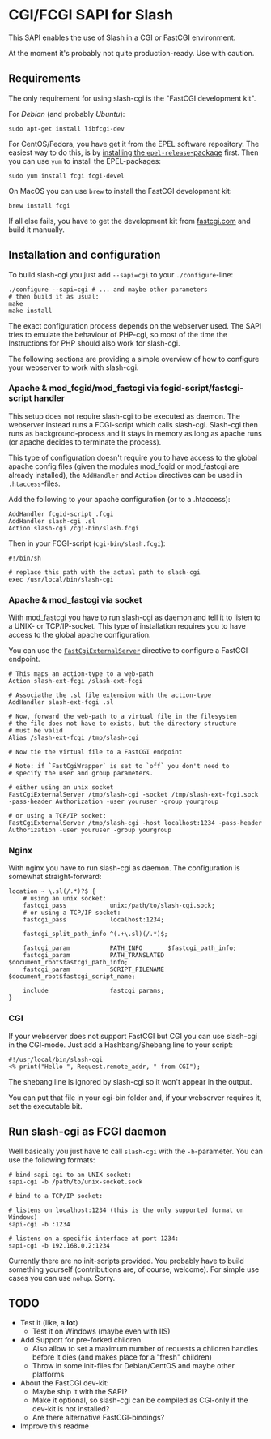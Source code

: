# CGI/FCGI SAPI for Slash

This SAPI enables the use of Slash in a CGI or FastCGI environment.

At the moment it's probably not quite production-ready. Use with caution.

## Requirements

The only requirement for using slash-cgi is the "FastCGI development kit".

For *Debian* (and probably *Ubuntu*): 

    sudo apt-get install libfcgi-dev

For CentOS/Fedora, you have get it from the EPEL software repository. The
easiest way to do this, is by [installing the `epel-release`-package](http://fedoraproject.org/wiki/EPEL/FAQ#How_can_I_install_the_packages_from_the_EPEL_software_repository.3F)
first. Then you can use `yum` to install the EPEL-packages:

    sudo yum install fcgi fcgi-devel

On MacOS you can use `brew` to install the FastCGI development kit:

    brew install fcgi

If all else fails, you have to get the development kit from
[fastcgi.com](http://www.fastcgi.com/drupal/node/5) and build it manually.

## Installation and configuration

To build slash-cgi you just add `--sapi=cgi` to your `./configure`-line:

    ./configure --sapi=cgi # ... and maybe other parameters
    # then build it as usual:
    make
    make install

The exact configuration process depends on the webserver used. The SAPI tries
to emulate the behaviour of PHP-cgi, so most of the time the Instructions for
PHP should also work for slash-cgi.

The following sections are providing a simple overview of how to configure
your webserver to work with slash-cgi.

### Apache & mod_fcgid/mod_fastcgi via fcgid-script/fastcgi-script handler

This setup does not require slash-cgi to be executed as daemon. The webserver
instead runs a FCGI-script which calls slash-cgi. Slash-cgi then runs as
background-process and it stays in memory as long as apache runs (or apache
decides to terminate the process).

This type of configuration doesn't require you to have access to the 
global apache config files (given the modules mod_fcgid or mod_fastcgi are
already installed), the `AddHandler` and `Action` directives can be used in
`.htaccess`-files.

Add the following to your apache configuration (or to a .htaccess):

    AddHandler fcgid-script .fcgi
    AddHandler slash-cgi .sl
    Action slash-cgi /cgi-bin/slash.fcgi

Then in your FCGI-script (`cgi-bin/slash.fcgi`):

    #!/bin/sh

    # replace this path with the actual path to slash-cgi
    exec /usr/local/bin/slash-cgi

### Apache & mod_fastcgi via socket

With mod_fastcgi you have to run slash-cgi as daemon and tell it to listen
to a UNIX- or TCP/IP-socket. This type of installation requires you to have
access to the global apache configuration.

You can use the [`FastCgiExternalServer`](http://www.fastcgi.com/mod_fastcgi/docs/mod_fastcgi.html#FastCgiExternalServer)
directive to configure a FastCGI endpoint.

    # This maps an action-type to a web-path
    Action slash-ext-fcgi /slash-ext-fcgi

    # Associathe the .sl file extension with the action-type
    AddHandler slash-ext-fcgi .sl

    # Now, forward the web-path to a virtual file in the filesystem
    # the file does not have to exists, but the directory structure
    # must be valid 
    Alias /slash-ext-fcgi /tmp/slash-cgi

    # Now tie the virtual file to a FastCGI endpoint

    # Note: if `FastCgiWrapper` is set to `off` you don't need to
    # specify the user and group parameters.

    # either using an unix socket
    FastCgiExternalServer /tmp/slash-cgi -socket /tmp/slash-ext-fcgi.sock -pass-header Authorization -user youruser -group yourgroup

    # or using a TCP/IP socket:
    FastCgiExternalServer /tmp/slash-cgi -host localhost:1234 -pass-header Authorization -user youruser -group yourgroup

### Nginx

With nginx you have to run slash-cgi as daemon. The configuration is somewhat
straight-forward:

    location ~ \.sl(/.*)?$ {
        # using an unix socket:
        fastcgi_pass            unix:/path/to/slash-cgi.sock;
        # or using a TCP/IP socket:
        fastcgi_pass            localhost:1234;

        fastcgi_split_path_info ^(.+\.sl)(/.*)$;

        fastcgi_param           PATH_INFO       $fastcgi_path_info;
        fastcgi_param           PATH_TRANSLATED $document_root$fastcgi_path_info;
        fastcgi_param           SCRIPT_FILENAME $document_root$fastcgi_script_name;

        include                 fastcgi_params;
    }


### CGI

If your webserver does not support FastCGI but CGI you can use slash-cgi in
the CGI-mode. Just add a Hashbang/Shebang line to your script:

    #!/usr/local/bin/slash-cgi
    <% print("Hello ", Request.remote_addr, " from CGI");

The shebang line is ignored by slash-cgi so it won't appear in the output.

You can put that file in your cgi-bin folder and, if your webserver requires it,
set the executable bit.

## Run slash-cgi as FCGI daemon

Well basically you just have to call `slash-cgi` with the `-b`-parameter. You
can use the following formats:

    # bind sapi-cgi to an UNIX socket:
    sapi-cgi -b /path/to/unix-socket.sock

    # bind to a TCP/IP socket:

    # listens on localhost:1234 (this is the only supported format on Windows)
    sapi-cgi -b :1234

    # listens on a specific interface at port 1234:
    sapi-cgi -b 192.168.0.2:1234

Currently there are no init-scripts provided. You probably have to build
something yourself (contributions are, of course, welcome). For simple
use cases you can use `nohup`. Sorry.

## TODO

* Test it (like, a **lot**)
    * Test it on Windows (maybe even with IIS)
* Add Support for pre-forked children
    * Also allow to set a maximum number of requests a children handles before
      it dies (and makes place for a "fresh" children)
    * Throw in some init-files for Debian/CentOS and maybe other platforms
* About the FastCGI dev-kit:
    * Maybe ship it with the SAPI?
    * Make it optional, so slash-cgi can be compiled as CGI-only if the dev-kit
      is not installed?
    * Are there alternative FastCGI-bindings?
* Improve this readme
